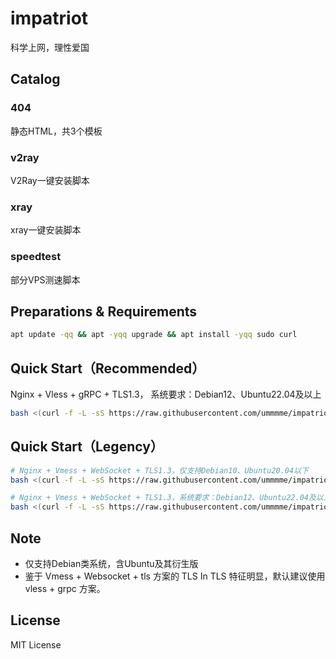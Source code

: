 # impatriot
科学上网，理性爱国

## Catalog
### 404
静态HTML，共3个模板

### v2ray
V2Ray一键安装脚本

### xray
xray一键安装脚本

### speedtest
部分VPS测速脚本

## Preparations & Requirements
```bash
apt update -qq && apt -yqq upgrade && apt install -yqq sudo curl
```

## Quick Start（Recommended）
Nginx + Vless + gRPC + TLS1.3， 系统要求：Debian12、Ubuntu22.04及以上
```bash
bash <(curl -f -L -sS https://raw.githubusercontent.com/ummmme/impatriot/master/xray/vless_grpc.sh)
```

## Quick Start（Legency）
```bash
# Nginx + Vmess + WebSocket + TLS1.3，仅支持Debian10、Ubuntu20.04以下
bash <(curl -f -L -sS https://raw.githubusercontent.com/ummmme/impatriot/master/v2ray/ws_tls/install.sh)

# Nginx + Vmess + WebSocket + TLS1.3，系统要求：Debian12、Ubuntu22.04及以上
bash <(curl -f -L -sS https://raw.githubusercontent.com/ummmme/impatriot/master/v2ray/ws_tls/new.sh)
```

## Note
- 仅支持Debian类系统，含Ubuntu及其衍生版
- 鉴于 Vmess + Websocket + tls 方案的 TLS In TLS 特征明显，默认建议使用 vless + grpc 方案。

## License
MIT License
